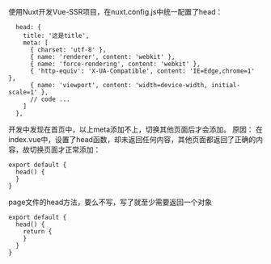 使用Nuxt开发Vue-SSR项目，在nuxt.config.js中统一配置了head： 

```
  head: {
    title: '这是title',
    meta: [
      { charset: 'utf-8' },
      { name: 'renderer', content: 'webkit' },
      { name: 'force-rendering', content: 'webkit' },
      { 'http-equiv': 'X-UA-Compatible', content: 'IE=Edge,chrome=1' },
      { name: 'viewport', content: 'width=device-width, initial-scale=1' },
      // code ...
    ]
  },
```

开发中发现在首页中，以上meta添加不上，切换其他页面后才会添加。 
原因： 在index.vue中，设置了head函数，却未返回任何内容，其他页面都返回了正确的内容，故切换页面才正常添加： 

```
export default {
  head() {
  }
}
```

page文件的head方法，要么不写，写了就至少需要返回一个对象 

```
export default {
  head() {
    return {
    }
  }
}
```
